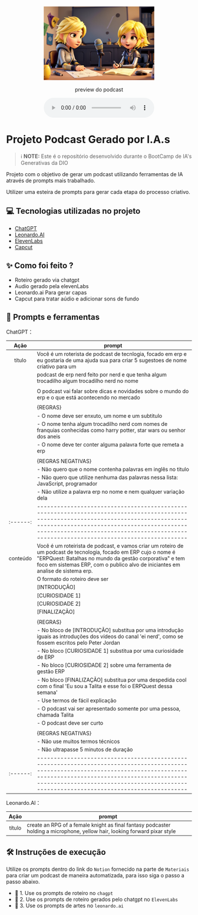 <p align="center">
<img 
    src="./assets/image.jpg"
    width="300"
/>
</p>

<p align="center">
    preview do podcast
</p>

<div align="center">
    <audio src="output/podcast_editado.MP3" controls title="Podcast editado"></audio>
</div>

# Projeto Podcast Gerado por I.A.s


 > ℹ️ **NOTE:** Este é o repositório desenvolvido durante o BootCamp de IA's Generativas da DIO

Projeto com o objetivo de gerar um podcast utilizando ferramentas de IA através de prompts mais trabalhado.

Utilizer uma esteira de prompts para gerar cada etapa do processo criativo.

## 💻 Tecnologias utilizadas no projeto

- [ChatGPT](https://chat.openai.com/) 
- [Leonardo.AI](https://leonardo.ai/)
- [ElevenLabs](https://beta.elevenlabs.io/)
- [Capcut](https://www.capcut.com/pt-br/)

## ✨ Como foi feito ?

- Roteiro gerado via chatgpt
- Audio gerado pela elevenLabs
- Leonardo.ai Para gerar capas
- Capcut para tratar aúdio e adicionar sons de fundo

## 📄 Prompts e ferramentas

ChatGPT：

|   Ação   | prompt                                                                                                                                                                                                                                                                         |
| :------: | ------------------------------------------------------------------------------------------------------------------------------------------------------------------------------------------------------------------------------------------------------------------------------ |
|  título  | Você é um roterista de podcast de tecnlogia, focado em erp e eu gostaria de uma ajuda sua para criar 5 sugestoes de nome criativo para um 																																		|
|		   | podcast de erp nerd feito por nerd e que tenha algum trocadilho algum trocadilho nerd no nome												 																																	|
|		   | 																																																																				|
|		   | O podcast vai falar sobre dicas e novidades sobre o mundo do erp e o que está acontecendo no mercado 																																											|		
|		   | 																																																																				|
|		   | {REGRAS} 																																																																		|
|		   | - O nome deve ser enxuto, um nome e um subtitulo 																																																								|
|		   | - O nome tenha algum trocadilho nerd com nomes de franquias conhecidas como harry potter, star wars ou senhor dos aneis 																																						|
|		   | - O nome deve ter conter alguma palavra forte que remeta a erp 																																																				|
|		   | 																																																																				|
|		   | {REGRAS NEGATIVAS}																																										 																						|
|		   | - Não quero que o nome contenha palavras em inglês no titulo																																				 																	|
|		   | - Não quero que utilize nenhuma das palavras nessa lista: JavaScript, programador								 																																								|
|		   | - Não utilize a palavra erp no nome e nem qualquer variação dela																				 																																|
| :------: |------------------------------------------------------------------------------------------------------------------------------------------------------------------------------------------------------------------------------------------------------------------------------  |
| conteúdo | Você é um roteirista de podcast, e vamos criar um roteiro de um podcast de tecnologia, focado em ERP cujo o nome é "ERPQuest: Batalhas no mundo da gestão corporativa" e tem foco em sistemas ERP, com o publico alvo de iniciantes em analise de sistema erp.					|
|		   | O formato do roteiro deve ser																																																													|
|		   | [INTRODUÇÃO]																																																																	|
|		   | [CURIOSIDADE 1]																																																																|
|		   | [CURIOSIDADE 2]																																																																|
|		   | [FINALIZAÇÃO]																																																																	|
|		   | 																																																																				|
|		   | {REGRAS}																																																																		|
|		   | - No bloco de [INTRODUÇÃO] substitua por uma introdução iguais as introduções dos vídeos do canal 'ei nerd', como se fossem escritos pelo Peter Jordan																															|
|		   | - No bloco [CURIOSIDADE 1] substitua por uma curiosidade de ERP																																																				|
|		   | - No bloco [CURIOSIDADE 2] sobre uma ferramenta de gestão ERP																																																				    |
|		   | - No bloco [FINALIZAÇÃO] substitua por uma despedida cool com o final 'Eu sou a Talita e esse foi o ERPQuest dessa semana'																																						|
|		   | - Use termos de fácil explicação																																																												|
|		   | - O podcast vai ser apresentado somente por uma pessoa, chamada Talita																																																			|
|		   | - O podcast deve ser curto																																																														|
|		   | 																																																																				|
|		   | {REGRAS NEGATIVAS}																																																																|
|		   | - Não use muitos termos técnicos																																																												|
|		   | - Não ultrapasse 5 minutos de duração 																																																											|
| :------: |------------------------------------------------------------------------------------------------------------------------------------------------------------------------------------------------------------------------------------------------------------------------------  |




Leonardo.AI：

|   Ação   | prompt                                                                                                                                                                                                                                                                         |
| :------: | ------------------------------------------------------------------------------------------------------------------------------------------------------------------------------------------------------------------------------------------------------------------------------ |
|  título  | create an RPG of a female knight as final fantasy podcaster holding a microphone, yellow hair, looking forward pixar style																														



## 🛠️ Instruções de execução

Utilize os prompts dentro do link do `Notion` fornecido na parte de `Materiais` para criar um podcast de maneira automatizada, para isso siga o passo a passo abaixo.

- 🤖 1. Use os prompts de roteiro no `chagpt`
- 🤖 2. Use os prompts de roteiro gerados pelo chatgpt no  `ElevenLabs`
- 🤖 3. Use os prompts de artes no `leonardo.ai`


<br/><br/>
<p>



